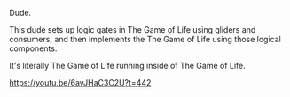 
Dude.

This dude sets up logic gates in The Game of Life using gliders and consumers, and then implements the The Game of Life using those logical components. 

It's literally The Game of Life running inside of The Game of Life.

https://youtu.be/6avJHaC3C2U?t=442